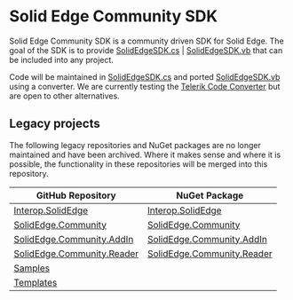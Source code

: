 # Solid Edge Community SDK
Solid Edge Community SDK is a community driven SDK for Solid Edge. The goal of the SDK is to provide [SolidEdgeSDK.cs](https://github.com/SolidEdgeCommunity/SDK/blob/master/src/SolidEdgeSDK.cs) | [SolidEdgeSDK.vb](https://github.com/SolidEdgeCommunity/SDK/blob/master/src/SolidEdgeSDK.vb) that can be included into any project.

Code will be maintained in [SolidEdgeSDK.cs](https://github.com/SolidEdgeCommunity/SDK/blob/master/src/SolidEdgeSDK.cs) and ported [SolidEdgeSDK.vb](https://github.com/SolidEdgeCommunity/SDK/blob/master/src/SolidEdgeSDK.vb) using a converter. We are currently testing the [Telerik Code Converter](https://converter.telerik.com) but are open to other alternatives.

## Legacy projects
The following legacy repositories and NuGet packages are no longer maintained and have been archived. Where it makes sense and where it is possible, the functionality in these repositories will be merged into this repository.

| GitHub Repository  | NuGet Package |
| ------------- | ------------- |
| [Interop.SolidEdge](https://github.com/SolidEdgeCommunity/Interop.SolidEdge) | [Interop.SolidEdge](https://www.nuget.org/packages/Interop.SolidEdge)  |
| [SolidEdge.Community](https://github.com/SolidEdgeCommunity/SolidEdge.Community) | [SolidEdge.Community](https://www.nuget.org/packages/SolidEdge.Community) |
| [SolidEdge.Community.AddIn](https://github.com/SolidEdgeCommunity/SolidEdge.Community.AddIn) | [SolidEdge.Community.AddIn](https://www.nuget.org/packages/SolidEdge.Community.AddIn) |
| [SolidEdge.Community.Reader](https://github.com/SolidEdgeCommunity/SolidEdge.Community.Reader) | [SolidEdge.Community.Reader](https://www.nuget.org/packages/SolidEdge.Community.Reader) |
| [Samples](https://github.com/SolidEdgeCommunity/Samples) | |
| [Templates](https://github.com/SolidEdgeCommunity/Templates) | |
